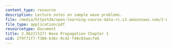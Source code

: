 ```yaml
---
content_type: resource
description: Lecture notes on sample wave problems.
file: /media/https%3A/open-learning-course-data-rc.s3.amazonaws.com/2-062j-wave-propagation-spring-2017/2f9f71f7f386b36c9c42f48c03aecfe6_MIT2_062J_S17_Chap1.pdf
file_type: application/pdf
resourcetype: Document
title: 2.062J(S17) Wave Propagation Chapter 1
uid: 2f9f71f7-f386-b36c-9c42-f48c03aecfe6
---
```

